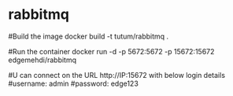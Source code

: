 # rabbitmq

#Build the image
docker build -t tutum/rabbitmq .

#Run the container
docker run -d -p 5672:5672 -p 15672:15672   edgemehdi/rabbitmq

#U can connect on the URL  http://IP:15672 with below login details
#username: admin
#password: edge123
